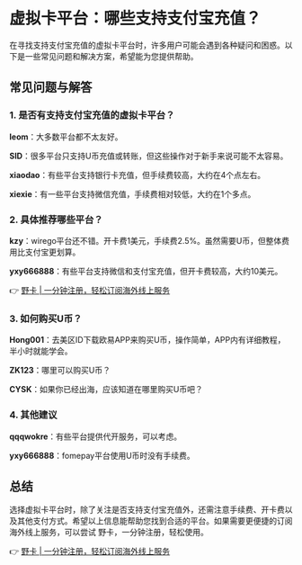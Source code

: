 # 虚拟卡平台：哪些支持支付宝充值？

在寻找支持支付宝充值的虚拟卡平台时，许多用户可能会遇到各种疑问和困惑。以下是一些常见问题和解决方案，希望能为您提供帮助。

## 常见问题与解答

### 1. 是否有支持支付宝充值的虚拟卡平台？

**leom**：大多数平台都不太友好。

**SID**：很多平台只支持U币充值或转账，但这些操作对于新手来说可能不太容易。

**xiaodao**：有些平台支持银行卡充值，但手续费较高，大约在4个点左右。

**xiexie**：有一些平台支持微信充值，手续费相对较低，大约在1个多点。

### 2. 具体推荐哪些平台？

**kzy**：wirego平台还不错。开卡费1美元，手续费2.5%。虽然需要U币，但整体费用比支付宝更划算。

**yxy666888**：有些平台支持微信和支付宝充值，但开卡费较高，大约10美元。

👉 [野卡 | 一分钟注册，轻松订阅海外线上服务](https://bbtdd.com/yeka)

### 3. 如何购买U币？

**Hong001**：去美区ID下载欧易APP来购买U币，操作简单，APP内有详细教程，半小时就能学会。

**ZK123**：哪里可以购买U币？

**CYSK**：如果你已经出海，应该知道在哪里购买U币吧？

### 4. 其他建议

**qqqwokre**：有些平台提供代开服务，可以考虑。

**yxy666888**：fomepay平台使用U币时没有手续费。

## 总结

选择虚拟卡平台时，除了关注是否支持支付宝充值外，还需注意手续费、开卡费以及其他支付方式。希望以上信息能帮助您找到合适的平台。如果需要更便捷的订阅海外线上服务，可以尝试 野卡，一分钟注册，轻松使用。

👉 [野卡 | 一分钟注册，轻松订阅海外线上服务](https://bbtdd.com/yeka)